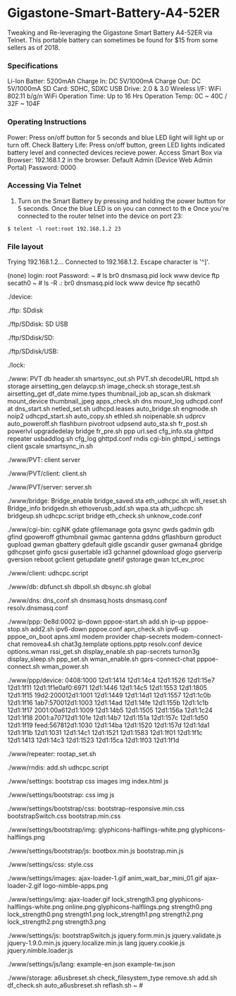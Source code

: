 # Gigastone-Smart-Battery-A4-52ER
Tweaking and Re-leveraging the Gigastone Smart Battery A4-52ER via Telnet. This portable battery can sometimes be found for $15 from some sellers as of 2018. 

### Specifications
Li-Ion Batter: 5200mAh
Charge In: DC 5V/1000mA
Charge Out: DC 5V/1000mA
SD Card: SDHC, SDXC
USB Drive: 2.0 & 3.0
Wireless I/F: WiFi 802.11 b/g/n
WiFi Operation Time: Up to 16 Hrs
Operation Temp: 0C ~ 40C / 32F ~ 104F

### Operating Instructions
Power: Press on/off button for 5 seconds and blue LED light will light up or turn off.
Check Battery Life: Press on/off button, green LED lights indicated battery level and connected devices recieve power.
Access Smart Box via Browser: 192.168.1.2 in the browser.
Default Admin (Device Web Admin Portal) Password: 0000 

### Accessing Via Telnet
1) Turn on the Smart Battery by pressing and holding the power button for 5 seconds. Once the blue LED is on you can connect to th e
Once you're connected to the router telnet into the device on port 23:
```shell
$ telent -l root:root 192.168.1.2 23
```


### File layout
Trying 192.168.1.2...
Connected to 192.168.1.2.
Escape character is '^]'.

(none) login: root
Password:
~ # ls
br0          dnsmasq.pid  lock         www
device       ftp          secath0
~ # ls -R
.:
br0          dnsmasq.pid  lock         www
device       ftp          secath0

./device:

./ftp:
SDdisk

./ftp/SDdisk:
SD   USB

./ftp/SDdisk/SD:

./ftp/SDdisk/USB:

./lock:

./www:
PVT               db                header.sh         smartsync_out.sh
PVT.sh            decodeURL         httpd.sh          storage
airsetting_gen    delaycp.sh        image_check.sh    storage_test.sh
airsetting_get    df_date           mime.types        thumbnail_job
ap_scan.sh        diskmark          mount_device      thumbnail_jpeg
apps_check.sh     dns               mount_log         udhcpd.conf
at                dns_start.sh      netled_set.sh     udhcpd.leases
auto_bridge.sh    engmode.sh        noip2             udhcpd_start.sh
auto_copy.sh      ethled.sh         noipenable.sh     udprcv
auto_poweroff.sh  flashburn         pivotroot         udpsend
auto_sta.sh       fr_post.sh        powerlvl          upgradedelay
bridge            fr_pre.sh         ppp               url.sed
cfg_info.sta      ghttpd            repeater          usbaddlog.sh
cfg_log           ghttpd.conf       rndis
cgi-bin           ghttpd_i          settings
client            gscale            smartsync_in.sh

./www/PVT:
client  server

./www/PVT/client:
client.sh

./www/PVT/server:
server.sh

./www/bridge:
Bridge_enable      bridge_saved.sta   eth_udhcpc.sh      wifi_reset.sh
Bridge_info        bridgedn.sh        ethoverusb_add.sh  wpa.sta
ath_udhcpc.sh      bridgeup.sh        udhcpc.script
bridge             eth_check.sh       unknow_code.conf

./www/cgi-bin:
cgiNK        gdate        gfilemanage  gota         gsync        gwds
gadmin       gdb          gfind        gpoweroff    gthumbnail   gwmac
gantenna     gddns        gflashburn   gproduct     gupload      gwman
gbattery     gdefault     gidle        gscandir     guser        gwmana4
gbridge      gdhcpset     ginfo        gscsi        gusertable   id3
gchannel     gdownload    glogo        gserverip    gversion     reboot
gclient      getupdate    gnetif       gstorage     gwan         tct_ev_proc

./www/client:
udhcpc.script

./www/db:
dbfunct.sh  dbpoll.sh   dbsync.sh   global

./www/dns:
dns_conf.sh          dnsmasq.hosts
dnsmasq.conf         resolv.dnsmasq.conf

./www/ppp:
0e8d:0002           ip-down             pppoe-start.sh
add.sh              ip-up               pppoe-stop.sh
add2.sh             ipv6-down           pppoe.conf
apn_check.sh        ipv6-up             pppoe_on_boot
apns.xml            modem               provider
chap-secrets        modem-connect-chat  removea4.sh
chat3g.template     options.pptp        resolv.conf
device              options.wman        rssi_get.sh
display_enable.sh   pap-secrets         turnon3g
display_sleep.sh    ppp_set.sh          wman_enable.sh
gprs-connect-chat   pppoe-connect.sh    wman_power.sh

./www/ppp/device:
0408:1000  12d1:1414  12d1:14c4  12d1:1526  12d1:15e7  12d1:1f11  12d1:1f1e0af0:6971  12d1:1446  12d1:14c5  12d1:1553  12d1:1805  12d1:1f15  19d2:200012d1:1001  12d1:1449  12d1:14d1  12d1:1557  12d1:1c0b  12d1:1f16  1ab7:570012d1:1003  12d1:14ad  12d1:14fe  12d1:155b  12d1:1c1b  12d1:1f17  2001:00a612d1:1009  12d1:14b5  12d1:1505  12d1:156a  12d1:1c24  12d1:1f18  2001:a70712d1:101e  12d1:14b7  12d1:151a  12d1:157c  12d1:1d50  12d1:1f19  feed:567812d1:1030  12d1:14ba  12d1:1520  12d1:157d  12d1:1da1  12d1:1f1b
12d1:1031  12d1:14c1  12d1:1521  12d1:1583  12d1:1f01  12d1:1f1c
12d1:1413  12d1:14c3  12d1:1523  12d1:15ca  12d1:1f03  12d1:1f1d

./www/repeater:
rootap_set.sh

./www/rndis:
add.sh         udhcpc.script

./www/settings:
bootstrap   css         images      img         index.html  js

./www/settings/bootstrap:
css  img  js

./www/settings/bootstrap/css:
bootstrap-responsive.min.css  bootstrapSwitch.css
bootstrap.min.css

./www/settings/bootstrap/img:
glyphicons-halflings-white.png  glyphicons-halflings.png

./www/settings/bootstrap/js:
bootbox.min.js    bootstrap.min.js

./www/settings/css:
style.css

./www/settings/images:
ajax-loader-1.gif          anim_wait_bar_mini_01.gif
ajax-loader-2.gif          logo-nimble-apps.png

./www/settings/img:
ajax-loader.gif                 lock_strength3.png
glyphicons-halflings-white.png  online.png
glyphicons-halflings.png        strength0.png
lock_strength0.png              strength1.png
lock_strength1.png              strength2.png
lock_strength2.png              strength3.png

./www/settings/js:
bootstrapSwitch.js       jquery.form.min.js       jquery.validate.js
jquery-1.9.0.min.js      jquery.localize.min.js   lang
jquery.cookie.js         jquery.nimble.loader.js

./www/settings/js/lang:
example-en.json  example-tw.json

./www/storage:
a6usbreset.sh          check_filesystem_type  remove.sh
add.sh                 df_check.sh
auto_a6usbreset.sh     reflash.sh
~ #
